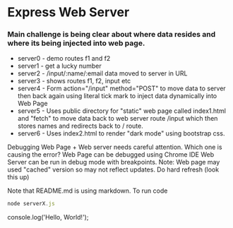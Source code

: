 # Express Web Server

### Main challenge is being clear about where data resides and where its being injected into web page.

- server0 - demo routes f1 and f2
- server1 - get a lucky number
- server2 - /input/:name/:email data moved to server in URL
- server3 - shows routes f1, f2, input etc
- server4 - Form action="/input" method="POST" to move data to server then back again using literal tick mark to inject data dynamically into Web Page
- server5 - Uses public directory for "static" web page called index1.html and "fetch" to move data back to web server route /input which then stores names and redirects back to / route.
- server6 - Uses index2.html to render "dark mode" using bootstrap css.

Debugging Web Page + Web server needs careful attention. Which one is causing the error?
Web Page can be debugged using Chrome IDE
Web Server can be run in debug mode with breakpoints.
Note: Web page may used "cached" version so may not reflect updates. Do hard refresh (look this up)

Note that README.md is using markdown.
To run code

```javascript
node serverX.js

```

console.log('Hello, World!');
